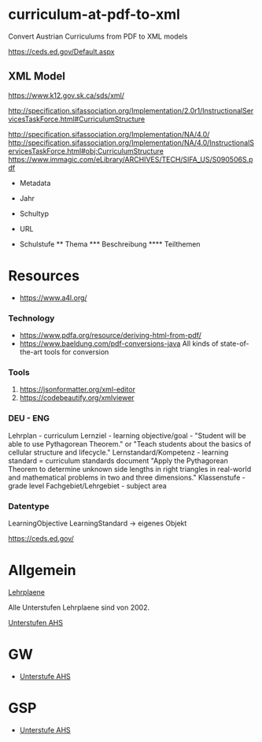 # curriculum-at-pdf-to-xml
Convert Austrian Curriculums from PDF to XML models

https://ceds.ed.gov/Default.aspx

## XML Model

https://www.k12.gov.sk.ca/sds/xml/

http://specification.sifassociation.org/Implementation/2.0r1/InstructionalServicesTaskForce.html#CurriculumStructure

http://specification.sifassociation.org/Implementation/NA/4.0/
http://specification.sifassociation.org/Implementation/NA/4.0/InstructionalServicesTaskForce.html#obj:CurriculumStructure
https://www.immagic.com/eLibrary/ARCHIVES/TECH/SIFA_US/S090506S.pdf

* Metadata
* Jahr
* Schultyp
* URL

* Schulstufe
** Thema
*** Beschreibung
**** Teilthemen

# Resources
* https://www.a4l.org/

### Technology
* https://www.pdfa.org/resource/deriving-html-from-pdf/ 
* https://www.baeldung.com/pdf-conversions-java All kinds of state-of-the-art tools for conversion

### Tools
1. https://jsonformatter.org/xml-editor
1. https://codebeautify.org/xmlviewer

### DEU - ENG
Lehrplan - curriculum
Lernziel - learning objective/goal - "Student will be able to use Pythagorean Theorem." or "Teach students about the basics of cellular structure and lifecycle."
Lernstandard/Kompetenz - learning standard = curriculum standards document "Apply the Pythagorean Theorem to determine unknown side lengths in right triangles in real-world and mathematical problems in two and three dimensions."
Klassenstufe - grade level
Fachgebiet/Lehrgebiet - subject area

### Datentype
LearningObjective
LearningStandard -> eigenes Objekt


https://ceds.ed.gov/

# Allgemein
[Lehrplaene](https://bildung.bmbwf.gv.at/schulen/unterricht/lp/index.html)

Alle Unterstufen Lehrplaene sind von 2002.

[Unterstufen AHS](https://www.ris.bka.gv.at/GeltendeFassung.wxe?Abfrage=Bundesnormen&Gesetzesnummer=10008568)

# GW
* [Unterstufe AHS]()

# GSP
* [Unterstufe AHS](https://bildung.bmbwf.gv.at/schulen/unterricht/lp/ahs11_786.pdf?61ebzq)
